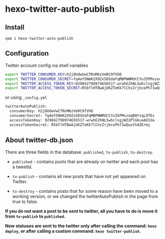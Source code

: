 # hexo-twitter-auto-publish

## Install

`npm i hexo-twitter-auto-publish`

## Configuration

Twitter account config via shell variables

```bash
export TWITTER_CONSUMER_KEY=h2jOUdwVwCTRnM6zVeRC9fVhD
export TWITTER_CONSUMER_SECRET=fq4eY5NmK2X9ZxSDSUaFqMBPWWMUCCYu35PMvzoqB0YzqLOTEs
export TWITTER_ACCESS_TOKEN_KEY=929842798974656517-wrwhE2hNL5whclsgjWZ2PlGkuaAUIda
export TWITTER_ACCESS_TOKEN_SECRET=RSbflHTBwAjUKZTeKk7lChzZrjbcoPh71wQuxth4ZErmj
```

or using `_config.yml`

```bash
twitterAutoPublish:
  consumerKey: h2jOUdwVwCTRnM6zVeRC9fVhD
  consumerSecret: fq4eY5NmK2X9ZxSDSUaFqMBPWWMUCCYu35PMvzoqB0YzqLOTEs
  accessTokenKey: 929842798974656517-wrwhE2hNL5whclsgjWZ2PlGkuaAUIda
  accessTokenSecret: RSbflHTBwAjUKZTeKk7lChzZrjbcoPh71wQuxth4ZErmj
```

## About twitter-db.json

There are three fields in the database: `published`, `to-publish`, `to-destroy`.

- `published` - contains posts that are already on twitter and each post has a tweetId.

- `to-publish` - contains all new posts that have not yet appeared on Twitter.

- `to-destroy` - contains posts that for some reason have been moved to a working version, or we changed the twitterAutoPublish in the page from true to false.
  
**If you do not want a post to be sent to twitter, all you have to do is move it from `to-publish` to `published`.**

**New statuses are sent to the twitter only after calling the command: `hexo deploy`, or after calling a custom command: `hexo twitter-publish`.**